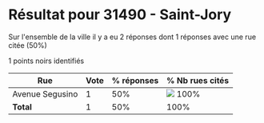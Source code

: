 # Résultat pour 31490 - Saint-Jory

Sur l'ensemble de la ville il y a eu 2 réponses dont 1 réponses avec une rue citée (50%)

1 points noirs identifiés

| Rue | Vote | % réponses | % Nb rues cités|
|-----|------|------------|----------------|
| Avenue Segusino | 1 | 50% | <img src="../../img/bar_100.gif" />&nbsp;100%|
| **Total** | 1 | 50% | 100%|
